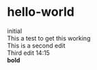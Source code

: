 hello-world
===========

initial<br>
This a test to get this working <br>
This is a second edit <br>
Third edit 14:15
<br>
<strong>bold</strong>

